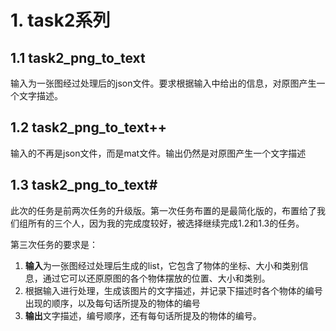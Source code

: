 
# 1. task2系列
## 1.1 task2_png_to_text

输入为一张图经过处理后的json文件。要求根据输入中给出的信息，对原图产生一个文字描述。

## 1.2 task2_png_to_text++

输入的不再是json文件，而是mat文件。输出仍然是对原图产生一个文字描述

## 1.3 task2_png_to_text#

此次的任务是前两次任务的升级版。第一次任务布置的是最简化版的，布置给了我们组所有的三个人，因为我的完成度较好，被选择继续完成1.2和1.3的任务。

第三次任务的要求是：
1. **输入**为一张图经过处理后生成的list，它包含了物体的坐标、大小和类别信息，通过它可以还原原图的各个物体摆放的位置、大小和类别。
2. 根据输入进行处理，生成该图片的文字描述，并记录下描述时各个物体的编号出现的顺序，以及每句话所提及的物体的编号
3. **输出**文字描述，编号顺序，还有每句话所提及的物体的编号。